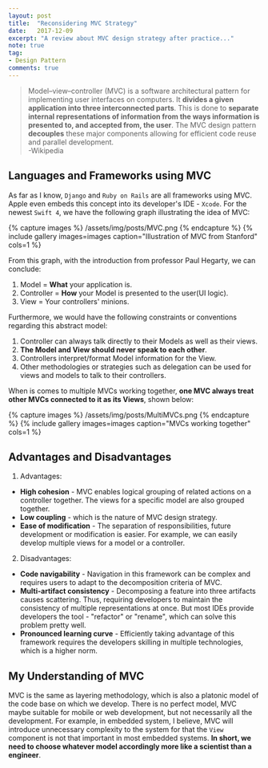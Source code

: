 ```yaml
---
layout: post
title:  "Reconsidering MVC Strategy"
date:   2017-12-09
excerpt: "A review about MVC design strategy after practice..."
note: true
tag:
- Design Pattern
comments: true
---
```


> Model–view–controller (MVC) is a software architectural pattern for implementing user interfaces on computers. It **divides a given application into three interconnected parts**. This is done to **separate internal representations of information from the ways information is presented to, and accepted from, the user**. The MVC design pattern **decouples** these major components allowing for efficient code reuse and parallel development.<br>
-Wikipedia

## Languages and Frameworks using MVC

As far as I know, `Django` and `Ruby on Rails` are all frameworks using MVC. Apple even embeds this concept into its developer's IDE - `Xcode`. For the newest `Swift 4`, we have the following graph illustrating the idea of MVC:

{% capture images %}
/assets/img/posts/MVC.png
{% endcapture %}
{% include gallery images=images caption="Illustration of MVC from Stanford" cols=1 %}

From this graph, with the introduction from professor Paul Hegarty, we can conclude:

1. Model = **What** your application is.
2. Controller = **How** your Model is presented to the user(UI logic).
3. View = Your controllers' minions.

Furthermore, we would have the following constraints or conventions regarding this abstract model:

1. Controller can always talk directly to their Models as well as their views.
2. **The Model and View should never speak to each other**.
3. Controllers interpret/format Model information for the View.
4. Other methodologies or strategies such as delegation can be used for views and models to talk to their controllers.

When is comes to multiple MVCs working together, **one MVC always treat other MVCs connected to it as its Views**, shown below:

{% capture images %}
/assets/img/posts/MultiMVCs.png
{% endcapture %}
{% include gallery images=images caption="MVCs working together" cols=1 %}

## Advantages and Disadvantages

1. Advantages:
  - **High cohesion** - MVC enables logical grouping of related actions on a controller together. The views for a specific model are also grouped together.
  - **Low coupling** - which is the nature of MVC design strategy.
  - **Ease of modification** - The separation of responsibilities, future development or modification is easier. For example, we can easily develop multiple views for a model or a controller.

2. Disadvantages:
  - **Code navigability** - Navigation in this framework can be complex and requires users to adapt to the decomposition criteria of MVC.
  - **Multi-artifact consistency** - Decomposing a feature into three artifacts causes scattering. Thus, requiring developers to maintain the consistency of multiple representations at once. But most IDEs provide developers the tool - "refactor" or "rename", which can solve this problem pretty well.
  - **Pronounced learning curve** - Efficiently taking advantage of this framework requires the developers skilling in multiple technologies, which is a higher norm.

## My Understanding of MVC

MVC is the same as layering methodology, which is also a platonic model of the code base on which we develop. There is no perfect model, MVC maybe suitable for mobile or web development, but not necessarily all the development. For example, in embedded system, I believe, MVC will introduce unnecessary complexity to the system for that the `View` component is not that important in most embedded systems. **In short, we need to choose whatever model accordingly more like a scientist than a engineer**.

